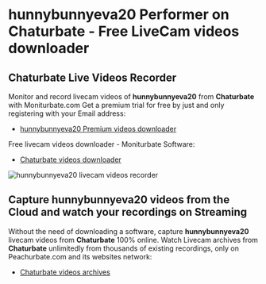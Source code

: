 # hunnybunnyeva20 Performer on Chaturbate - Free LiveCam videos downloader

## Chaturbate Live Videos Recorder

Monitor and record livecam videos of **hunnybunnyeva20** from **Chaturbate** with Moniturbate.com
Get a premium trial for free by just and only registering with your Email address:
* [hunnybunnyeva20 Premium videos downloader](https://moniturbate.com/request-demo-licence-key.html)

Free livecam videos downloader - Moniturbate Software:
* [Chaturbate videos downloader](https://moniturbate.com/moniturbate-download-software.html)

![hunnybunnyeva20 livecam videos recorder](https://peachurnet.com/templates/moniturbate-software.png)


## Capture hunnybunnyeva20 videos from the Cloud and watch your recordings on Streaming

Without the need of downloading a software, capture **hunnybunnyeva20** livecam videos from **Chaturbate** 100% online.
Watch Livecam archives from **Chaturbate** unlimitedly from thousands of existing recordings, only on Peachurbate.com and its websites network:
* [Chaturbate videos archives](https://peachurnet.com/)